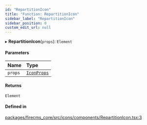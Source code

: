 ```yaml
---
id: "RepartitionIcon"
title: "Function: RepartitionIcon"
sidebar_label: "RepartitionIcon"
sidebar_position: 0
custom_edit_url: null
---
```


▸ **RepartitionIcon**(`props`): `Element`

#### Parameters

| Name | Type |
| :------ | :------ |
| `props` | [`IconProps`](../types/IconProps.md) |

#### Returns

`Element`

#### Defined in

[packages/firecms_core/src/icons/components/RepartitionIcon.tsx:3](https://github.com/FireCMSco/firecms/blob/d45f3739/packages/firecms_core/src/icons/components/RepartitionIcon.tsx#L3)
